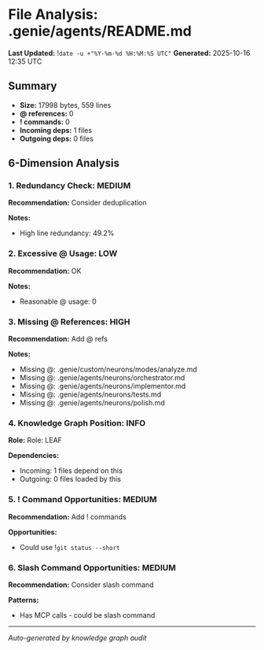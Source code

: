 # File Analysis: .genie/agents/README.md
**Last Updated:** !`date -u +"%Y-%m-%d %H:%M:%S UTC"`
**Generated:** 2025-10-16 12:35 UTC

## Summary

- **Size:** 17998 bytes, 559 lines
- **@ references:** 0
- **! commands:** 0
- **Incoming deps:** 1 files
- **Outgoing deps:** 0 files

## 6-Dimension Analysis

### 1. Redundancy Check: MEDIUM

**Recommendation:** Consider deduplication

**Notes:**
- High line redundancy: 49.2%

### 2. Excessive @ Usage: LOW

**Recommendation:** OK

**Notes:**
- Reasonable @ usage: 0

### 3. Missing @ References: HIGH

**Recommendation:** Add @ refs

**Notes:**
- Missing @: .genie/custom/neurons/modes/analyze.md
- Missing @: .genie/agents/neurons/orchestrator.md
- Missing @: .genie/agents/neurons/implementor.md
- Missing @: .genie/agents/neurons/tests.md
- Missing @: .genie/agents/neurons/polish.md

### 4. Knowledge Graph Position: INFO

**Role:** Role: LEAF

**Dependencies:**
- Incoming: 1 files depend on this
- Outgoing: 0 files loaded by this

### 5. ! Command Opportunities: MEDIUM

**Recommendation:** Add ! commands

**Opportunities:**
- Could use !`git status --short`

### 6. Slash Command Opportunities: MEDIUM

**Recommendation:** Consider slash command

**Patterns:**
- Has MCP calls - could be slash command

---

*Auto-generated by knowledge graph audit*
